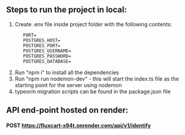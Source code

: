 ## Steps to run the project in local:

1. Create .env file inside project folder with the following contents:
   ```
      PORT=
      POSTGRES_HOST=
      POSTGRES_PORT=
      POSTGRES_USERNAME=
      POSTGRES_PASSWORD=
      POSTGRES_DATABASE=
   ```
2. Run "npm i" to install all the dependencies
3. Run "npm run nodemon-dev" - this will start the index.ts file as the starting point for the server using nodemon
4. typeorm migration scripts can be found in the package.json file

## API end-point hosted on render: 
   #### POST https://fluxcart-x94t.onrender.com/api/v1/identify
